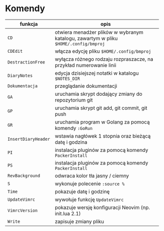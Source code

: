 # Komendy

| funkcja             | opis                                                                                 |
| ------------------- | ------------------------------------------------------------------------------------ |
| `CD`                | otwiera menadżer plików w wybranym katalogu, zawartym w pliku `$HOME/.config/bmproj` |
| `CDEdit`            | włącza edycję pliku `$HOME/.config/bmproj`                                           |
| `DestractionFree`   | wyłącza różnego rodzaju rozpraszacze, na przykład numerowanie linii                  |
| `DiaryNotes`        | edycja dzisiejszej notatki w katalogu `$NOTES_DIR`                                   |
| `Dokumentacja`      | przeglądanie dokumentacji                                                            |
| `GA`                | uruchamia skrypt dodający zmiany do repozytorium git                                 |
| `GP`                | uruchamia skrypt git add, git commit, git push                                       |
| `GR`                | uruchamia program w Golang za pomocą komendy `:GoRun`                                |
| `InsertDiaryHeader` | wstawia nagłówek 1 stopnia oraz bieżącą datę i godzina                               |
| `PI`                | instalacja pluginów za pomocą komendy `PackerInstall`                                |
| `PS`                | instalacja pluginów za pomocą komendy `PackerInstall`                                |
| `RevBackground`     | odwraca kolor tła jasny / ciemny                                                     |
| `S`                 | wykonuje polecenie `:source %`                                                       |
| `Time`              | pokazuje datę i godzinę                                                              |
| `UpdateVimrc`       | wywołuje funkcję `UpdateVimrc`                                                       |
| `VimrcVersion`      | pokazuje wersję konfiguracji Neovim (np. init.lua 2.1)                               |
| `Write`             | zapisuje zmiany pliku                                                                |
